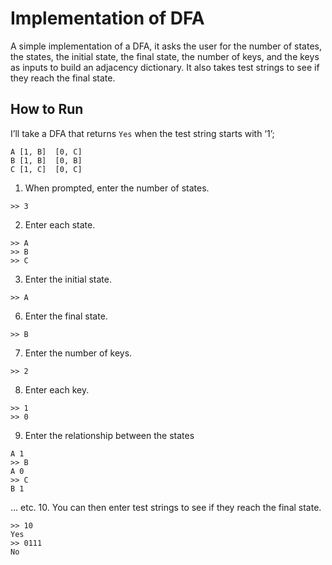 # Implementation of DFA
A simple implementation of a DFA, it asks the user for the number of states, the states, the initial state, the final state, the number of keys, and the keys as inputs to build an adjacency dictionary. It also takes test strings to see if they reach the final state. 

## How to Run
I’ll take a DFA that returns `Yes` when the test string starts with ‘1’;
```
A [1, B]  [0, C]
B [1, B]  [0, B]
C [1, C]  [0, C]
```
1. When prompted, enter the number of states.
```
>> 3
```
2. Enter each state.
```
>> A
>> B
>> C
```
3. Enter the initial state.
```
>> A
```
6. Enter the final state.
```
>> B
```
7. Enter the number of keys.
```
>> 2
```
8. Enter each key.
```
>> 1
>> 0
```
9. Enter the relationship between the states
```
A 1
>> B
A 0
>> C
B 1
```
... etc.
10. You can then enter test strings to see if they reach the final state.
```
>> 10
Yes
>> 0111
No
```